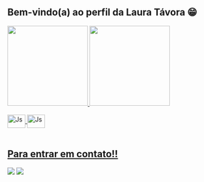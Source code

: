 ## Bem-vindo(a) ao perfil da Laura Távora 😁

 <div>
   <a href="https://github.com/LauraTavora">
   <img height="180em" src="https://github-readme-stats.vercel.app/api?username=LauraTavora&show_icons=true&theme=tokyonight&include_all_commits=true&count_private=true"/>
   <img height="180em" src="https://github-readme-stats.vercel.app/api/top-langs/?username=LauraTavora&layout=compact&langs_count=6&theme=tokyonight"/>
</div>
    
<div style="display: inline_block"><br>      
  <img align="center" alt="Js" height="30" width="40" src="https://cdn.jsdelivr.net/gh/devicons/devicon/icons/python/python-original.svg" /> 
  <img align="center" alt="Js" height="30" width="40" src="https://cdn.jsdelivr.net/gh/devicons/devicon/icons/vscode/vscode-original.svg" />
</div>
 
<br>

## Para entrar em contato!!
 
<div>
  <a href="https://instagram.com/_lauratavora" target="_blank"><img src="https://img.shields.io/badge/-Instagram-%23E4405F?style=for-the-badge&logo=instagram&logoColor=white" target="_blank"></a>
  <a href = "laurafranciscotavora5@gmail.com"><img src="https://img.shields.io/badge/-Gmail-%23333?style=for-the-badge&logo=gmail&logoColor=white" target="_blank"></a>
</div>
